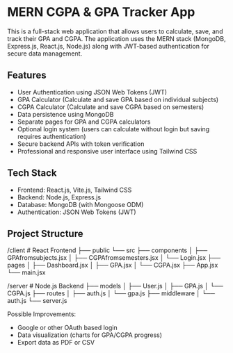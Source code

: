 # MERN CGPA & GPA Tracker App

This is a full-stack web application that allows users to calculate, save, and track their GPA and CGPA. The application uses the MERN stack (MongoDB, Express.js, React.js, Node.js) along with JWT-based authentication for secure data management.

## Features

- User Authentication using JSON Web Tokens (JWT)
- GPA Calculator (Calculate and save GPA based on individual subjects)
- CGPA Calculator (Calculate and save CGPA based on semesters)
- Data persistence using MongoDB
- Separate pages for GPA and CGPA calculators
- Optional login system (users can calculate without login but saving requires authentication)
- Secure backend APIs with token verification
- Professional and responsive user interface using Tailwind CSS

## Tech Stack

- Frontend: React.js, Vite.js, Tailwind CSS
- Backend: Node.js, Express.js
- Database: MongoDB (with Mongoose ODM)
- Authentication: JSON Web Tokens (JWT)

## Project Structure
/client # React Frontend
├── public
└── src
├── components
│ ├── GPAfromsubjects.jsx
│ ├── CGPAfromsemesters.jsx
│ └── Login.jsx
├── pages
│ ├── Dashboard.jsx
│ ├── GPA.jsx
│ └── CGPA.jsx
├── App.jsx
└── main.jsx

/server # Node.js Backend
├── models
│ ├── User.js
│ ├── GPA.js
│ └── CGPA.js
├── routes
│ ├── auth.js
│ └── gpa.js
├── middleware
│ └── auth.js
└── server.js


Possible Improvements:
- Google or other OAuth based login
- Data visualization (charts for GPA/CGPA progress)
- Export data as PDF or CSV

